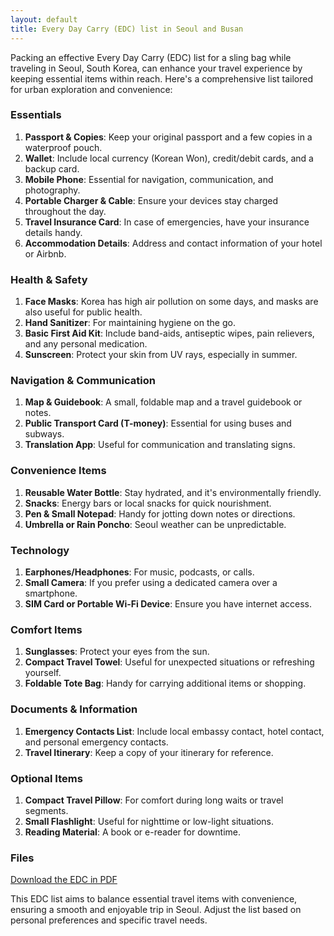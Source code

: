 ```yaml
---
layout: default
title: Every Day Carry (EDC) list in Seoul and Busan
---
```

Packing an effective Every Day Carry (EDC) list for a sling bag while traveling in Seoul, South Korea, can enhance your travel experience by keeping essential items within reach. Here's a comprehensive list tailored for urban exploration and convenience:

### Essentials
1. **Passport & Copies**: Keep your original passport and a few copies in a waterproof pouch.
2. **Wallet**: Include local currency (Korean Won), credit/debit cards, and a backup card.
3. **Mobile Phone**: Essential for navigation, communication, and photography.
4. **Portable Charger & Cable**: Ensure your devices stay charged throughout the day.
5. **Travel Insurance Card**: In case of emergencies, have your insurance details handy.
6. **Accommodation Details**: Address and contact information of your hotel or Airbnb.

### Health & Safety
1. **Face Masks**: Korea has high air pollution on some days, and masks are also useful for public health.
2. **Hand Sanitizer**: For maintaining hygiene on the go.
3. **Basic First Aid Kit**: Include band-aids, antiseptic wipes, pain relievers, and any personal medication.
4. **Sunscreen**: Protect your skin from UV rays, especially in summer.

### Navigation & Communication
1. **Map & Guidebook**: A small, foldable map and a travel guidebook or notes.
2. **Public Transport Card (T-money)**: Essential for using buses and subways.
3. **Translation App**: Useful for communication and translating signs.

### Convenience Items
1. **Reusable Water Bottle**: Stay hydrated, and it's environmentally friendly.
2. **Snacks**: Energy bars or local snacks for quick nourishment.
3. **Pen & Small Notepad**: Handy for jotting down notes or directions.
4. **Umbrella or Rain Poncho**: Seoul weather can be unpredictable.

### Technology
1. **Earphones/Headphones**: For music, podcasts, or calls.
2. **Small Camera**: If you prefer using a dedicated camera over a smartphone.
3. **SIM Card or Portable Wi-Fi Device**: Ensure you have internet access.

### Comfort Items
1. **Sunglasses**: Protect your eyes from the sun.
2. **Compact Travel Towel**: Useful for unexpected situations or refreshing yourself.
3. **Foldable Tote Bag**: Handy for carrying additional items or shopping.

### Documents & Information
1. **Emergency Contacts List**: Include local embassy contact, hotel contact, and personal emergency contacts.
2. **Travel Itinerary**: Keep a copy of your itinerary for reference.

### Optional Items
1. **Compact Travel Pillow**: For comfort during long waits or travel segments.
2. **Small Flashlight**: Useful for nighttime or low-light situations.
3. **Reading Material**: A book or e-reader for downtime.

### Files
[Download the EDC in PDF](./files/travel_edc.pdf)

This EDC list aims to balance essential travel items with convenience, ensuring a smooth and enjoyable trip in Seoul. Adjust the list based on personal preferences and specific travel needs.
